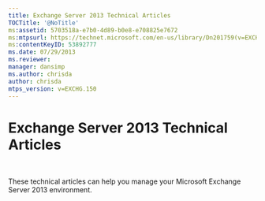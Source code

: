```yaml
---
title: Exchange Server 2013 Technical Articles
TOCTitle: '@NoTitle'
ms:assetid: 5703518a-e7b0-4d89-b0e8-e708825e7672
ms:mtpsurl: https://technet.microsoft.com/en-us/library/Dn201759(v=EXCHG.150)
ms:contentKeyID: 53892777
ms.date: 07/29/2013
ms.reviewer: 
manager: dansimp
ms.author: chrisda
author: chrisda
mtps_version: v=EXCHG.150
---
```


# Exchange Server 2013 Technical Articles

 


These technical articles can help you manage your Microsoft Exchange Server 2013 environment.

